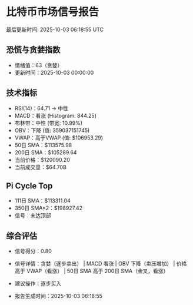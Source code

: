 # 比特币市场信号报告

最后更新时间: 2025-10-03 06:18:55 UTC

## 恐慌与贪婪指数
- 情绪值：63（贪婪）
- 更新时间：2025-10-03 00:00:00

## 技术指标
- RSI(14)：64.71 → 中性
- MACD：看涨 (Histogram: 844.25)
- 布林带：中性 (带宽: 10.99%)
- OBV：下降 (值: 359037151745)
- VWAP：高于VWAP (值: $106953.29)
- 50日 SMA：$113575.98
- 200日 SMA：$105289.64
- 当前价格：$120090.20
- 当前成交量：$64.70B

## Pi Cycle Top
- 111日 SMA：$113311.04
- 350日 SMA×2：$198927.42
- 信号：未达顶部

## 综合评估
- 信号得分：0.80
- 信号详情：贪婪（逐步卖出） | MACD 看涨 | OBV 下降（卖压增加） | 价格高于 VWAP（看涨） | 50日 SMA 高于 200日 SMA（金叉，看涨）
- 建议操作：逐步买入

- 报告生成时间：2025-10-03 06:18:55